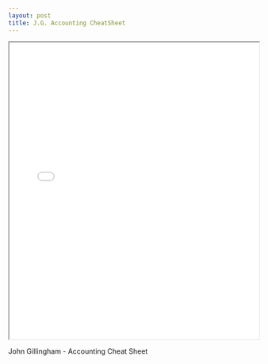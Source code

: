 ```yaml
---
layout: post
title: J.G. Accounting CheatSheet
---
```



<div class="pdf-container">
    <iframe src="/mc-bk/assets/misc/2015-4-26_Accounting_Cheat_Sheet_John_Gillingham_all_rights_reserved_posted_4-27-2015.pdf#zoom=FitH" height="600" width="100%" allowFullScreen="true">
    </iframe>
</div>

John Gillingham - Accounting Cheat Sheet
